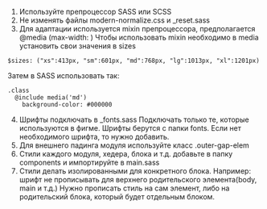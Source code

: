 1) Используйте препроцессор SASS или SCSS
2) Не изменять файлы modern-normalize.css и _reset.sass
3) Для адаптации используется mixin препроцессора, предполагается @media (max-width: )
Чтобы использовать mixin необходимо в media установить свои значения в sizes
```
$sizes: ("xs":413px, "sm":601px, "md":768px, "lg":1013px, "xl":1201px)
```
Затем в SASS использовать так:
```
.class
  @include media('md')
    background-color: #000000
```
4) Шрифты подключать в _fonts.sass 
Подключать только те, которые используются в фигме. 
Шрифты берутся с папки fonts. 
Если нет необходимого шрифта, то нужно добавить.
5) Для внешнего падинга модуля используйте класс .outer-gap-elem
6) Стили каждого модуля, хедера, блока и т.д. добавьте в папку components и импортируйте в main.sass
7) Стили делать изолированными для конкретного блока. 
   Например: шрифт не прописывать для верхнего родительского элемента(body, main и т.д.)
   Нужно прописать стиль на сам элемент, либо на родительский блока, который будет отдельным блоком.